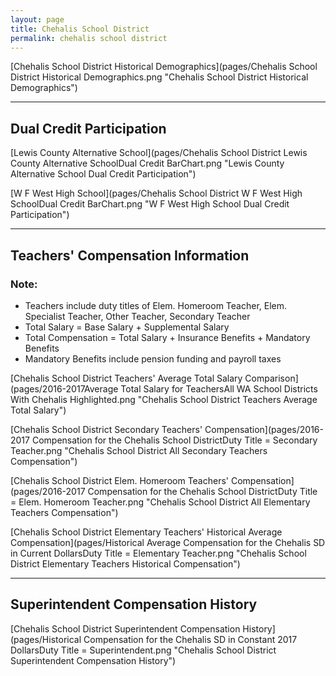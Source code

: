 ```yaml
---
layout: page
title: Chehalis School District
permalink: chehalis school district
---
```



[Chehalis School District Historical Demographics](pages/Chehalis School District Historical Demographics.png "Chehalis School District Historical Demographics")

___

## Dual Credit Participation

[Lewis County Alternative School](pages/Chehalis School District Lewis County Alternative SchoolDual Credit BarChart.png "Lewis County Alternative School Dual Credit Participation")

[W F West High School](pages/Chehalis School District W F West High SchoolDual Credit BarChart.png "W F West High School Dual Credit Participation")


___

## Teachers' Compensation Information
### Note:
- Teachers include duty titles of Elem. Homeroom Teacher, Elem. Specialist Teacher, Other Teacher, Secondary Teacher
- Total Salary = Base Salary + Supplemental Salary
- Total Compensation = Total Salary + Insurance Benefits + Mandatory Benefits
- Mandatory Benefits include pension funding and payroll taxes

[Chehalis School District Teachers' Average Total Salary Comparison](pages/2016-2017Average Total Salary for TeachersAll WA School Districts With Chehalis Highlighted.png "Chehalis School District Teachers Average Total Salary")

[Chehalis School District Secondary Teachers' Compensation](pages/2016-2017 Compensation for the Chehalis School DistrictDuty Title = Secondary Teacher.png "Chehalis School District All Secondary Teachers Compensation")

[Chehalis School District Elem. Homeroom Teachers' Compensation](pages/2016-2017 Compensation for the Chehalis School DistrictDuty Title = Elem. Homeroom Teacher.png "Chehalis School District All Elementary Teachers Compensation")

[Chehalis School District Elementary Teachers' Historical Average Compensation](pages/Historical Average Compensation for the Chehalis SD in Current DollarsDuty Title = Elementary Teacher.png "Chehalis School District Elementary Teachers Historical Compensation")


___

## Superintendent Compensation History

[Chehalis School District Superintendent Compensation History](pages/Historical Compensation for the Chehalis SD in Constant 2017 DollarsDuty Title = Superintendent.png "Chehalis School District Superintendent Compensation History")

